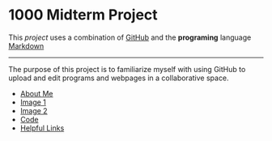 # 1000 Midterm Project

This *project* uses a combination of [GitHub](https://github.com/) and the **programing** language [Markdown](https://daringfireball.net/projects/markdown/)

---
The purpose of this project is to familiarize myself with using GitHub to upload and edit programs and webpages in a collaborative space. 

- [About Me](AboutMe.md)
- [Image 1](Image1.md)
- [Image 2](Image2.md)
- [Code](Code.md)
- [Helpful Links](HelpfulLinks.md)
